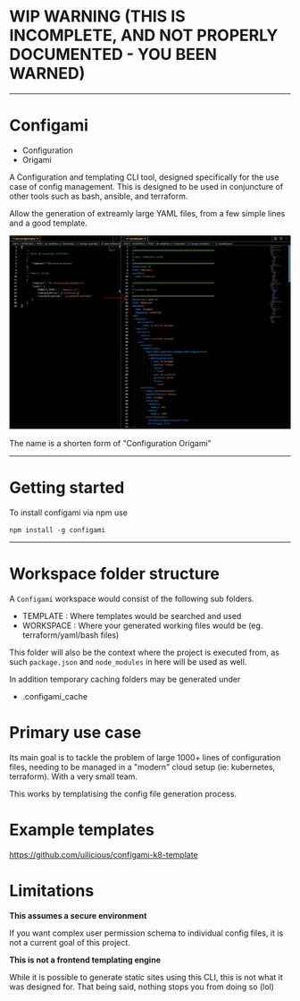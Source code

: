 # WIP WARNING (THIS IS INCOMPLETE, AND NOT PROPERLY DOCUMENTED - YOU BEEN WARNED)

---

# Configami

- Configuration
- Origami

A Configuration and templating CLI tool, designed specifically for the use case of config management.
This is designed to be used in conjuncture of other tools such as bash, ansible, and terraform.

Allow the generation of extreamly large YAML files, from a few simple lines and a good template.

![Example image of configami in action](./example-for-configami-with-arrow.png)

The name is a shorten form of "Configuration Origami"

---

# Getting started

To install configami via npm use

```
npm install -g configami
```

---

# Workspace folder structure

A `Configami` workspace would consist of the following sub folders.

- TEMPLATE : Where templates would be searched and used
- WORKSPACE : Where your generated working files would be (eg. terraform/yaml/bash files)

This folder will also be the context where the project is executed from,
as such `package.json` and `node_modules` in here will be used as well.

In addition temporary caching folders may be generated under

- .configami_cache

# Primary use case

Its main goal is to tackle the problem of large 1000+ lines of configuration files,
needing to be managed in a "modern" cloud setup (ie: kubernetes, terraform). With a very small team.

This works by templatising the config file generation process. 

# Example templates

https://github.com/uilicious/configami-k8-template

# Limitations

**This assumes a secure environment**

If you want complex user permission schema to individual config files, it is not a current goal of this project.

**This is not a frontend templating engine**

While it is possible to generate static sites using this CLI, this is not what it was designed for.
That being said, nothing stops you from doing so (lol)
